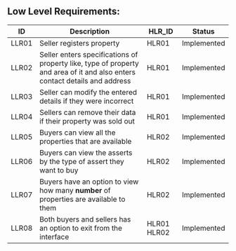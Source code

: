 ## Low Level Requirements:

| ID | Description | HLR_ID | Status |
| ----- | -------------------------------------------------------------------------------------------------------------------------- | ----------- | ----------- |
| LLR01 | Seller registers property | HLR01 | Implemented |
| LLR02 | Seller enters specifications of property like, type of property and area of it and also enters contact details and address | HLR01 | Implemented |
| LLR03 | Seller can modify the entered details if they were incorrect | HLR01 | Implemented |
| LLR04 | Sellers can remove their data if their property was sold out | HLR01 | Implemented |
| LLR05 | Buyers can view all the properties that are available | HLR02 | Implemented |
| LLR06 | Buyers can view the asserts by the type of assert they want to buy | HLR02 | Implemented |
| LLR07 | Buyers have an option to view how many **number** of properties are available to them | HLR02 | Implemented |
| LLR08 | Both buyers and sellers has an option to exit from the interface | HLR01 HLR02 | Implemented |



